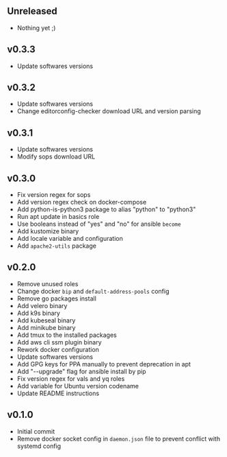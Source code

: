 ## Unreleased

- Nothing yet ;)


## v0.3.3

- Update softwares versions


## v0.3.2

- Update softwares versions
- Change editorconfig-checker download URL and version parsing


## v0.3.1

- Update softwares versions
- Modify sops download URL


## v0.3.0

- Fix version regex for sops
- Add version regex check on docker-compose
- Add python-is-python3 package to alias "python" to "python3"
- Run apt update in basics role
- Use booleans instead of "yes" and "no" for ansible `become`
- Add kustomize binary
- Add locale variable and configuration
- Add `apache2-utils` package


## v0.2.0

- Remove unused roles
- Change docker `bip` and `default-address-pools` config
- Remove go packages install
- Add velero binary
- Add k9s binary
- Add kubeseal binary
- Add minikube binary
- Add tmux to the installed packages
- Add aws cli ssm plugin binary
- Rework docker configuration
- Update softwares versions
- Add GPG keys for PPA manually to prevent deprecation in apt
- Add "--upgrade" flag for ansible install by pip
- Fix version regex for vals and yq roles
- Add variable for Ubuntu version codename
- Update README instructions


## v0.1.0

- Initial commit
- Remove docker socket config in `daemon.json` file to prevent conflict with systemd config
